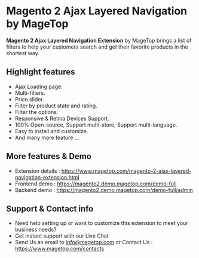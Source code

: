 # Magento 2 Ajax Layered Navigation by MageTop

**Magento 2 Ajax Layered Navigation Extension** by MageTop brings a list of filters to help your customers search and get their favorite products in the shortest way.

## Highlight features

- Ajax Loading page.
- Multi-filters.
- Price slider.
- Filter by product state and rating.
- Filter the options.
- Responsive & Retina Devices Support.
- 100% Open-source, Support multi-store, Support multi-language.
- Easy to install and customize.
- And many more feature ...

## More features & Demo

- Extension details : https://www.magetop.com/magento-2-ajax-layered-navigation-extension.html
- Frontend demo : https://magento2.demo.magetop.com/demo-full
- Backend demo : https://magento2.demo.magetop.com/demo-full/admin

## Support & Contact info

- Need help setting up or want to customize this extension to meet your business needs? 
- Get instant support with our Live Chat
- Send Us an email to info@magetop.com or Contact Us : https://www.magetop.com/contacts
